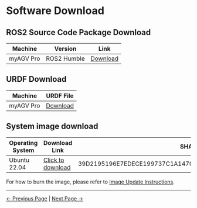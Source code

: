 # Software Download

## ROS2 Source Code Package Download

| Machine | Version | Link |
| :----------: | :-----------:| :-------:|
| myAGV Pro| ROS2 Humble | [Download](https://github.com/elephantrobotics/agv_pro_ros2) |

## URDF Download

| Machine | URDF File |
| :----------: | :--------------:|
| myAGV Pro| [Download](https://github.com/elephantrobotics/agv_pro_ros2/tree/humble/agv_pro_description)

## System image download

| Operating System | Download Link | SHA 256 Hash |
|------------|----------|--------------|
| Ubuntu 22.04 | [Click to download](https://download.elephantrobotics.com/Product_software/iMage-ISO/myAGV%20Pro/myAGVPro_v1.0.0_250716.zip) | 39D2195196E7EDECE199737C1A1470ECA0943C62C145DADE548E0A11B8566F94 |

For how to burn the image, please refer to [Image Update Instructions](../5-BasicApplication/5.4-ImageUpdateUse/README.md).

---

[← Previous Page](8.1-StructuralDataDownload.md) | [Next Page →](..)